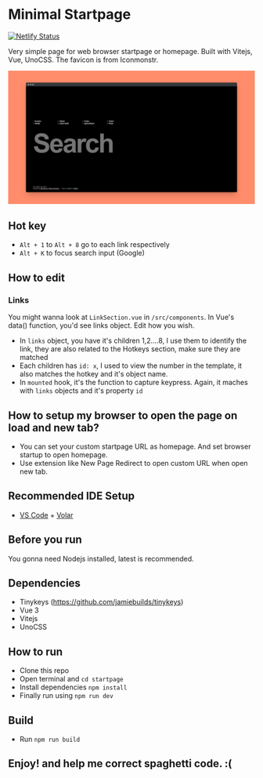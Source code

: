 # Minimal Startpage

[![Netlify Status](https://api.netlify.com/api/v1/badges/242d8fa0-3c78-4bde-bcd2-d711b23000c9/deploy-status)](https://app.netlify.com/sites/vermillion-kangaroo-91a62e/deploys)

Very simple page for web browser startpage or homepage.
Built with Vitejs, Vue, UnoCSS.
The favicon is from Iconmonstr.

![Preview](public/startpage.png)

## Hot key

-   `Alt + 1` to `Alt + 8` go to each link respectively
-   `Alt + K` to focus search input (Google)

## How to edit

### Links

You might wanna look at `LinkSection.vue` in `/src/components`.
In Vue's data() function, you'd see links object. Edit how you wish.

-   In `links` object, you have it's children 1,2....8, I use them to identify the link, they are also related to the Hotkeys section, make sure they are matched
-   Each children has `id: x`, I used to view the number in the template, it also matches the hotkey and it's object name.
-   In `mounted` hook, it's the function to capture keypress. Again, it maches with `links` objects and it's property `id`

## How to setup my browser to open the page on load and new tab?

-   You can set your custom startpage URL as homepage. And set browser startup to open homepage.
-   Use extension like New Page Redirect to open custom URL when open new tab.

## Recommended IDE Setup

-   [VS Code](https://code.visualstudio.com/) + [Volar](https://marketplace.visualstudio.com/items?itemName=Vue.volar)

## Before you run

You gonna need Nodejs installed, latest is recommended.

## Dependencies

-   Tinykeys (https://github.com/jamiebuilds/tinykeys)
-   Vue 3
-   Vitejs
-   UnoCSS

## How to run

-   Clone this repo
-   Open terminal and `cd startpage`
-   Install dependencies `npm install `
-   Finally run using `npm run dev`

## Build

-   Run `npm run build`

## Enjoy! and help me correct spaghetti code. :(
